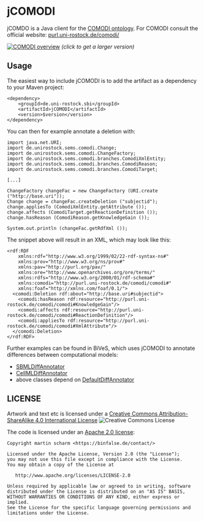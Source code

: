 # jCOMODI

jCOMDO is a Java client for the [COMODI ontology](http://purl.uni-rostock.de/comodi/).
For COMODI consult the official website: [purl.uni-rostock.de/comodi/](http://purl.uni-rostock.de/comodi/)

[![COMODI overview](http://purl.uni-rostock.de/comodi/latest/whole.svg)](http://purl.uni-rostock.de/comodi/latest/whole.svg)
_(click to get a larger version)_


## Usage

The easiest way to include jCOMODI is to add the artifact as a dependency to your Maven project:

	<dependency>
		<groupId>de.uni-rostock.sbi</groupId>
		<artifactId>jCOMODI</artifactId>
		<version>$version</version>
	</dependency>


You can then for example annotate a deletion with:

	import java.net.URI;
	import de.unirostock.sems.comodi.Change;
	import de.unirostock.sems.comodi.ChangeFactory;
	import de.unirostock.sems.comodi.branches.ComodiXmlEntity;
	import de.unirostock.sems.comodi.branches.ComodiReason;
	import de.unirostock.sems.comodi.branches.ComodiTarget;
	
	[...]
	
	ChangeFactory changeFac = new ChangeFactory (URI.create ("http://base.uri"));
	Change change = changeFac.createDeletion ("subjectid");
	change.appliesTo (ComodiXmlEntity.getAttribute ());
	change.affects (ComodiTarget.getReactionDefinition ());
	change.hasReason (ComodiReason.getKnowledgeGain ());
	
	System.out.println (changeFac.getRdfXml ());

The snippet above will result in an XML, which may look like this:

	<rdf:RDF
	    xmlns:rdf="http://www.w3.org/1999/02/22-rdf-syntax-ns#"
	    xmlns:prov="http://www.w3.org/ns/prov#"
	    xmlns:pav="http://purl.org/pav/"
	    xmlns:ore="http://www.openarchives.org/ore/terms/"
	    xmlns:rdfs="http://www.w3.org/2000/01/rdf-schema#"
	    xmlns:comodi="http://purl.uni-rostock.de/comodi/comodi#"
	    xmlns:foaf="http://xmlns.com/foaf/0.1/">
	  <comodi:Deletion rdf:about="http://base.uri#subjectid">
	    <comodi:hasReason rdf:resource="http://purl.uni-rostock.de/comodi/comodi#KnowledgeGain"/>
	    <comodi:affects rdf:resource="http://purl.uni-rostock.de/comodi/comodi#ReactionDefinition"/>
	    <comodi:appliesTo rdf:resource="http://purl.uni-rostock.de/comodi/comodi#XmlAttribute"/>
	  </comodi:Deletion>
	</rdf:RDF>


Further examples can be found in BiVeS, which uses jCOMODI to annotate differences between computational models:

* [SBMLDiffAnnotator](https://github.com/binfalse/BiVeS-SBML/blob/master/src/main/java/de/unirostock/sems/bives/sbml/algorithm/SBMLDiffAnnotator.java)
* [CellMLDiffAnnotator](https://github.com/binfalse/BiVeS-CellML/blob/master/src/main/java/de/unirostock/sems/bives/cellml/algorithm/CellMLDiffAnnotator.java)
* above classes depend on [DefaultDiffAnnotator](https://github.com/binfalse/BiVeS-Core/blob/master/src/main/java/de/unirostock/sems/bives/algorithm/general/DefaultDiffAnnotator.java)


## LICENSE

Artwork and text etc is licensed under a [Creative Commons Attribution-ShareAlike 4.0 International License](http://creativecommons.org/licenses/by-sa/4.0/) ![Creative Commons License](https://i.creativecommons.org/l/by-sa/4.0/80x15.png)

The code is licensed under an [Apache 2.0 license](LICENSE):

    Copyright martin scharm <https://binfalse.de/contact/>

    Licensed under the Apache License, Version 2.0 (the "License");
    you may not use this file except in compliance with the License.
    You may obtain a copy of the License at

       http://www.apache.org/licenses/LICENSE-2.0

    Unless required by applicable law or agreed to in writing, software
    distributed under the License is distributed on an "AS IS" BASIS,
    WITHOUT WARRANTIES OR CONDITIONS OF ANY KIND, either express or implied.
    See the License for the specific language governing permissions and
    limitations under the License.
